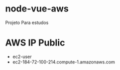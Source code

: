 # node-vue-aws
Projeto Para estudos

# AWS IP Public
- ec2-user
- ec2-184-72-100-214.compute-1.amazonaws.com
